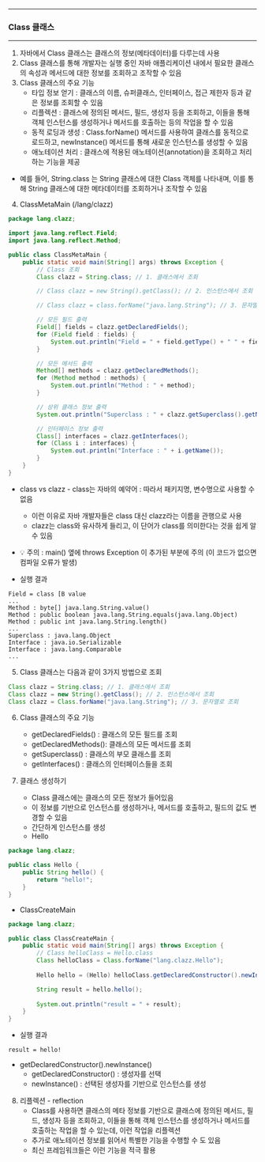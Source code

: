 -----
### Class 클래스
-----
1. 자바에서 Class 클래스는 클래스의 정보(메타데이터)를 다루는데 사용
2. Class 클래스를 통해 개발자는 실행 중인 자바 애플리케이션 내에서 필요한 클래스의 속성과 메서드에 대한 정보를 조회하고 조작할 수 있음
3. Class 클래스의 주요 기능
   - 타입 정보 얻기 : 클래스의 이름, 슈퍼클래스, 인터페이스, 접근 제한자 등과 같은 정보를 조회할 수 있음
   - 리플렉션 : 클래스에 정의된 메서드, 필드, 생성자 등을 조회하고, 이들을 통해 객체 인스턴스를 생성하거나 메서드를 호출하는 등의 작업을 할 수 있음
   - 동적 로딩과 생성 : Class.forName() 메서드를 사용하여 클래스를 동적으로 로드하고, newInstance() 메서드를 통해 새로운 인스턴스를 생성할 수 있음
   - 애노테이션 처리 : 클래스에 적용된 애노테이션(annotation)을 조회하고 처리하는 기능을 제공
  - 예를 들어, String.class 는 String 클래스에 대한 Class 객체를 나타내며, 이를 통해 String 클래스에 대한 메타데이터를 조회하거나 조작할 수 있음

4. ClassMetaMain (/lang/clazz)
```java
package lang.clazz;

import java.lang.reflect.Field;
import java.lang.reflect.Method;

public class ClassMetaMain {
    public static void main(String[] args) throws Exception {
        // Class 조회
        Class clazz = String.class; // 1. 클래스에서 조회

        // Class clazz = new String().getClass(); // 2. 인스턴스에서 조회

        // Class clazz = class.forName("java.lang.String"); // 3. 문자열로 조히

        // 모든 필드 출력
        Field[] fields = clazz.getDeclaredFields();
        for (Field field : fields) {
            System.out.println("Field = " + field.getType() + " " + field.getName());
        }

        // 모든 메서드 출력
        Method[] methods = clazz.getDeclaredMethods();
        for (Method method : methods) {
            System.out.println("Method : " + method);
        }

        // 상위 클래스 정보 출력
        System.out.println("Superclass : " + clazz.getSuperclass().getName());

        // 인터페이스 정보 출력
        Class[] interfaces = clazz.getInterfaces();
        for (Class i : interfaces) {
            System.out.println("Interface : " + i.getName());
        }
    }
}
```
   - class vs clazz - class는 자바의 예약어 : 따라서 패키지명, 변수명으로 사용할 수 없음
       + 이런 이유로 자바 개발자들은 class 대신 clazz라는 이름을 관행으로 사용
       + clazz는 class와 유사하게 들리고, 이 단어가 class를 의미한다는 것을 쉽게 알 수 있음

   - 💡 주의 : main() 옆에 throws Exception 이 추가된 부분에 주의 (이 코드가 없으면 컴파일 오류가 발생)
   - 실행 결과
```
Field = class [B value
...
Method : byte[] java.lang.String.value()
Method : public boolean java.lang.String.equals(java.lang.Object)
Method : public int java.lang.String.length()
...
Superclass : java.lang.Object
Interface : java.io.Serializable
Interface : java.lang.Comparable
...
```

5. Class 클래스는 다음과 같이 3가지 방법으로 조회
```java
Class clazz = String.class; // 1. 클래스에서 조회
Class clazz = new String().getClass(); // 2. 인스턴스에서 조회
Class clazz = Class.forName("java.lang.String"); // 3. 문자열로 조회
```

6. Class 클래스의 주요 기능
   - getDeclaredFields() : 클래스의 모든 필드를 조회
   - getDeclaredMethods(): 클래스의 모든 메서드를 조회
   - getSuperclass() : 클래스의 부모 클래스를 조회
   - getInterfaces() : 클래스의 인터페이스들을 조회

7. 클래스 생성하기
   - Class 클래스에는 클래스의 모든 정보가 들어있음
   - 이 정보를 기반으로 인스턴스를 생성하거나, 메서드를 호출하고, 필드의 값도 변경할 수 있음
   - 간단하게 인스턴스를 생성
   - Hello
```java
package lang.clazz;

public class Hello {
    public String hello() {
        return "hello!";
    }
}
```
   - ClassCreateMain
```java
package lang.clazz;

public class ClassCreateMain {
    public static void main(String[] args) throws Exception {
        // Class helloClass = Hello.class
        Class helloClass = Class.forName("lang.clazz.Hello");
        
        Hello hello = (Hello) helloClass.getDeclaredConstructor().newInstance();

        String result = hello.hello();
        
        System.out.println("result = " + result);
    }
}
```
   - 실행 결과
```
result = hello!
```

   - getDeclaredConstructor().newInstance()
      + getDeclaredConstructor() : 생성자를 선택
      + newInstance() : 선택된 생성자를 기반으로 인스턴스를 생성

8. 리플렉션 - reflection
   - Class를 사용하면 클래스의 메타 정보를 기반으로 클래스에 정의된 메서드, 필드, 생성자 등을 조회하고, 이들을 통해 객체 인스턴스를 생성하거나 메서드를 호출하는 작업을 할 수 있는데, 이런 작업을 리플렉션
   - 추가로 애노테이션 정보를 읽어서 특별한 기능을 수행할 수 도 있음
   - 최신 프레임워크들은 이런 기능을 적극 활용

